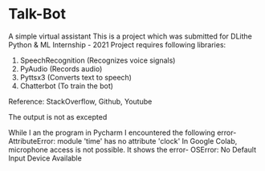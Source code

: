 # Talk-Bot
A simple virtual assistant
This is a project which was submitted for DLithe Python & ML Internship - 2021
Project requires following libraries:
1. SpeechRecognition (Recognizes voice signals)
2. PyAudio (Records audio)
3. Pyttsx3 (Converts text to speech)
4. Chatterbot (To train the bot)

Reference: StackOverflow, Github, Youtube

The output is not as excepted

While I an the program in Pycharm I encountered the following error- AttributeError: module 'time' has no attribute 'clock'
In Google Colab, microphone access is not possible. It shows the error- OSError: No Default Input Device Available
 
